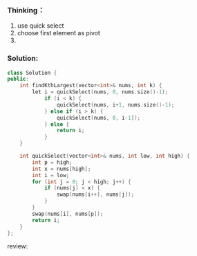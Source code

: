 ### Thinking：
1. use quick select
2. choose first element as pivot
3. 

### Solution:


```cpp
class Solution {
public:
    int findKthLargest(vector<int>& nums, int k) {
	    let i = quickSelect(nums, 0, nums.size()-1);
		    if (i < k) {
			    quickSelect(nums, i+1, nums.size()-1);
		    } else if (i > k) {
			    quickSelect(nums, 0, i-1]);
		    } else {
			    return i;
		    }
    }

	int quickSelect(vector<int>& nums, int low, int high) {
		int p = high;
		int x = nums[high];
		int i = low;
		for (int j = 0; j < high; j++) {
			if (nums[j] < x) {
				swap(nums[i++], nums[j]);
			}
		}
		swap(nums[i], nums[p]);
		return i;
	}
};
```

review: